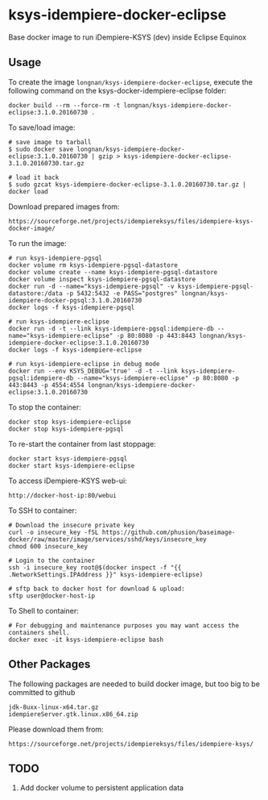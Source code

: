 ksys-idempiere-docker-eclipse
=======================

Base docker image to run iDempiere-KSYS (dev) inside Eclipse Equinox

Usage
-----

To create the image `longnan/ksys-idempiere-docker-eclipse`, execute the following command on the ksys-docker-idempiere-eclipse folder:

	docker build --rm --force-rm -t longnan/ksys-idempiere-docker-eclipse:3.1.0.20160730 .


To save/load image:

	# save image to tarball
	$ sudo docker save longnan/ksys-idempiere-docker-eclipse:3.1.0.20160730 | gzip > ksys-idempiere-docker-eclipse-3.1.0.20160730.tar.gz

	# load it back
	$ sudo gzcat ksys-idempiere-docker-eclipse-3.1.0.20160730.tar.gz | docker load
	
Download prepared images from:

	https://sourceforge.net/projects/idempiereksys/files/idempiere-ksys-docker-image/


To run the image:

	# run ksys-idempiere-pgsql
	docker volume rm ksys-idempiere-pgsql-datastore
	docker volume create --name ksys-idempiere-pgsql-datastore
	docker volume inspect ksys-idempiere-pgsql-datastore
	docker run -d --name="ksys-idempiere-pgsql" -v ksys-idempiere-pgsql-datastore:/data -p 5432:5432 -e PASS="postgres" longnan/ksys-idempiere-docker-pgsql:3.1.0.20160730
	docker logs -f ksys-idempiere-pgsql
	
	# run ksys-idempiere-eclipse
	docker run -d -t --link ksys-idempiere-pgsql:idempiere-db --name="ksys-idempiere-eclipse" -p 80:8080 -p 443:8443 longnan/ksys-idempiere-docker-eclipse:3.1.0.20160730
	docker logs -f ksys-idempiere-eclipse

	# run ksys-idempiere-eclipse in debug mode
	docker run --env KSYS_DEBUG='true' -d -t --link ksys-idempiere-pgsql:idempiere-db --name="ksys-idempiere-eclipse" -p 80:8080 -p 443:8443 -p 4554:4554 longnan/ksys-idempiere-docker-eclipse:3.1.0.20160730

To stop the container:

	docker stop ksys-idempiere-eclipse
	docker stop ksys-idempiere-pgsql

To re-start the container from last stoppage:	

	docker start ksys-idempiere-pgsql
	docker start ksys-idempiere-eclipse

To access iDempiere-KSYS web-ui:

	http://docker-host-ip:80/webui

To SSH to container:

	# Download the insecure private key
	curl -o insecure_key -fSL https://github.com/phusion/baseimage-docker/raw/master/image/services/sshd/keys/insecure_key
	chmod 600 insecure_key

	# Login to the container
	ssh -i insecure_key root@$(docker inspect -f "{{ .NetworkSettings.IPAddress }}" ksys-idempiere-eclipse)

	# sftp back to docker host for download & upload:
	sftp user@docker-host-ip

To Shell to container:

	# For debugging and maintenance purposes you may want access the containers shell. 
	docker exec -it ksys-idempiere-eclipse bash

Other Packages
----
The following packages are needed to build docker image, but too big to be committed to github
	
	jdk-8uxx-linux-x64.tar.gz
	idempiereServer.gtk.linux.x86_64.zip

Please download them from:

	https://sourceforge.net/projects/idempiereksys/files/idempiere-ksys/

TODO
----
1. Add docker volume to persistent application data